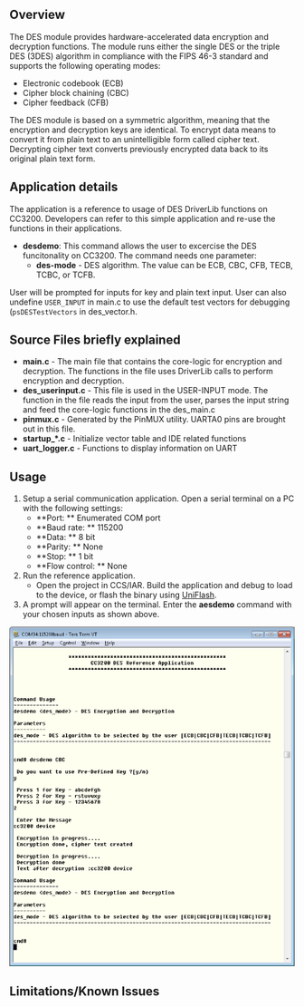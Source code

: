 ## Overview

The DES module provides hardware-accelerated data encryption and
decryption functions. The module runs either the single DES or the
triple DES (3DES) algorithm in compliance with the FIPS 46-3 standard
and supports the following operating modes:

  - Electronic codebook (ECB)
  - Cipher block chaining (CBC)
  - Cipher feedback (CFB)

The DES module is based on a symmetric algorithm, meaning that the
encryption and decryption keys are identical. To encrypt data means to
convert it from plain text to an unintelligible form called cipher text.
Decrypting cipher text converts previously encrypted data back to its
original plain text form.

## Application details

The application is a reference to usage of DES DriverLib functions on
CC3200. Developers can refer to this simple application and re-use
the functions in their applications.

- **desdemo**: This command allows the user to excercise the DES
    funcitonality on CC3200. The command needs one parameter:
	- **des-mode** - DES algorithm. The value can be ECB, CBC, CFB, TECB, TCBC, or TCFB.

User will be prompted for inputs for key and plain text input. User can also undefine `USER_INPUT` in main.c to use the default test vectors for debugging (`psDESTestVectors` in des_vector.h.

## Source Files briefly explained

- **main.c** - The main file that contains the core-logic for
encryption and decryption. The functions in the file uses DriverLib
calls to perform encryption and decryption.
- **des\_userinput.c** - This file is used in the USER-INPUT mode. The
function in the file reads the input from the user, parses the input
string and feed the core-logic functions in the des\_main.c
- **pinmux.c** - Generated by the PinMUX utility. UARTA0 pins are
brought out in this file.
- **startup\_\*.c** - Initialize vector table and IDE related functions
- **uart\_logger.c** - Functions to display information on UART 

## Usage

1.  Setup a serial communication application. Open a serial terminal on a PC with the following settings:
	- **Port: ** Enumerated COM port
	- **Baud rate: ** 115200
	- **Data: ** 8 bit
	- **Parity: ** None
	- **Stop: ** 1 bit
	- **Flow control: ** None
2.  Run the reference application.
      - Open the project in CCS/IAR. Build the application and debug to load to the device, or flash the binary using [UniFlash](http://processors.wiki.ti.com/index.php/CC3100_%26_CC3200_UniFlash_Quick_Start_Guide).
3.  A prompt will appear on the terminal. Enter the **aesdemo** command with your chosen inputs as shown above.

![](../../docs/images/des1.png)

## Limitations/Known Issues
